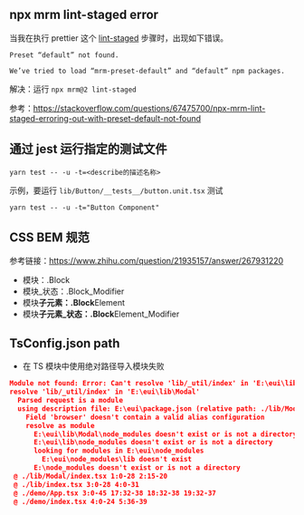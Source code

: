 ## npx mrm lint-staged error

当我在执行 prettier 这个 [lint-staged](https://prettier.io/docs/en/precommit.html#option-1-lint-stagedhttpsgithubcomokonetlint-staged) 步骤时，出现如下错误。

```text
Preset “default” not found.

We’ve tried to load “mrm-preset-default” and “default” npm packages.
```

解决：运行 `npx mrm@2 lint-staged`

参考：https://stackoverflow.com/questions/67475700/npx-mrm-lint-staged-erroring-out-with-preset-default-not-found

## 通过 jest 运行指定的测试文件

```text
yarn test -- -u -t=<describe的描述名称>
```

示例，要运行 `lib/Button/__tests__/button.unit.tsx` 测试

```text
yarn test -- -u -t="Button Component"
```

## CSS BEM 规范

参考链接：https://www.zhihu.com/question/21935157/answer/267931220

- 模块：.Block
- 模块\_状态：.Block_Modifier
- 模块**子元素：.Block**Element
- 模块**子元素\_状态：.Block**Element_Modifier

## TsConfig.json path

- 在 TS 模块中使用绝对路径导入模块失败

```json
Module not found: Error: Can't resolve 'lib/_util/index' in 'E:\eui\lib\Modal'
resolve 'lib/_util/index' in 'E:\eui\lib\Modal'
  Parsed request is a module
  using description file: E:\eui\package.json (relative path: ./lib/Modal)
    Field 'browser' doesn't contain a valid alias configuration
    resolve as module
      E:\eui\lib\Modal\node_modules doesn't exist or is not a directory
      E:\eui\lib\node_modules doesn't exist or is not a directory
      looking for modules in E:\eui\node_modules
        E:\eui\node_modules\lib doesn't exist
      E:\node_modules doesn't exist or is not a directory
 @ ./lib/Modal/index.tsx 1:0-28 2:15-20
 @ ./lib/index.tsx 3:0-28 4:0-31
 @ ./demo/App.tsx 3:0-45 17:32-38 18:32-38 19:32-37
 @ ./demo/index.tsx 4:0-24 5:36-39

```
